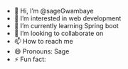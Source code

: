 - 👋 Hi, I’m @sageGwambaye
- 👀 I’m interested in web development 
- 🌱 I’m currently learning Spring boot
- 💞️ I’m looking to collaborate on 
- 📫 How to reach me 
- 😄 Pronouns: Sage
- ⚡ Fun fact: 

<!---
sageGwambaye/sageGwambaye is a ✨ special ✨ repository because its `README.md` (this file) appears on your GitHub profile.
You can click the Preview link to take a look at your changes.
--->
